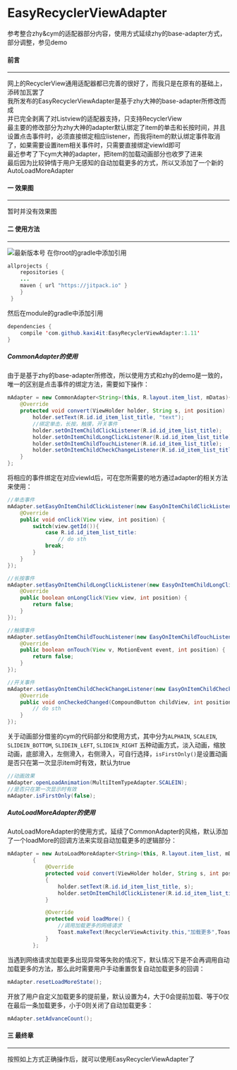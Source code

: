 # EasyRecyclerViewAdapter
参考整合zhy&amp;cym的适配器部分内容，使用方式延续zhy的base-adapter方式，部分调整，参见demo</br>
#### 前言
---
网上的RecyclerView通用适配器都已完善的很好了，而我只是在原有的基础上，添砖加瓦罢了</br>
我所发布的EasyRecyclerViewAdapter是基于zhy大神的base-adapter所修改而成</br>
并已完全剥离了对Listview的适配器支持，只支持RecyclerView</br>
最主要的修改部分为zhy大神的adapter默认绑定了item的单击和长按时间，并且设置点击事件时，必须直接绑定相应listener，而我将item的默认绑定事件取消了，如果需要设置item相关事件时，只需要直接绑定viewId即可</br>
最近参考了下cym大神的adapter，把item的加载动画部分也收罗了进来</br>
最后因为比较钟情于用户无感知的自动加载更多的方式，所以又添加了一个新的AutoLoadMoreAdapter</br>

#### 一 效果图
---
暂时并没有效果图

#### 二 使用方法
---
![最新版本号](https://jitpack.io/v/kaxi4it/EasyRecyclerViewAdapter.svg)
在你root的gradle中添加引用
```java
allprojects {
    repositories {
    ...
    maven { url "https://jitpack.io" }
    }
 }
```
然后在module的gradle中添加引用
```java
dependencies {
    compile 'com.github.kaxi4it:EasyRecyclerViewAdapter:1.11'
}
```
##### CommonAdapter的使用
由于是基于zhy的base-adapter所修改，所以使用方式和zhy的demo是一致的，唯一的区别是点击事件的绑定方法，需要如下操作：
```java
mAdapter = new CommonAdapter<String>(this, R.layout.item_list, mDatas){
    @Override
    protected void convert(ViewHolder holder, String s, int position)    {
        holder.setText(R.id.id_item_list_title, "text");
        //绑定单击，长按，触摸，开关事件
        holder.setOnItemChildClickListener(R.id.id_item_list_title);
        holder.setOnItemChildLongClickListener(R.id.id_item_list_title);
        holder.setOnItemChildTouchListener(R.id.id_item_list_title);
        holder.setOnItemChildCheckChangeListener(R.id.id_item_list_title);
    }
};
```
将相应的事件绑定在对应viewId后，可在您所需要的地方通过adapter的相关方法来使用：
```java
//单击事件
mAdapter.setEasyOnItemChildClickListener(new EasyOnItemChildClickListener(){
    @Override
    public void onClick(View view, int position) {
        switch(view.getId()){
            case R.id.id_item_list_title:
                // do sth
            break;
        }
    }
});
```
```java
//长按事件
mAdapter.setEasyOnItemChildLongClickListener(new EasyOnItemChildLongClickListener() {
    @Override
    public boolean onLongClick(View view, int position) {
        return false;
    }
});
```
```java
//触摸事件
mAdapter.setEasyOnItemChildTouchListener(new EasyOnItemChildTouchListener() {
    @Override
    public boolean onTouch(View v, MotionEvent event, int position) {
        return false;
    }
});
```
```java
//开关事件
mAdapter.setEasyOnItemChildCheckChangeListener(new EasyOnItemChildCheckChangeListener() {
    @Override
    public void onCheckedChanged(CompoundButton childView, int position, boolean isChecked) {
        // do sth
    }
});
```
关于动画部分借鉴的cym的代码部分和使用方式，其中分为`ALPHAIN`, `SCALEIN`, `SLIDEIN_BOTTOM`, `SLIDEIN_LEFT`, `SLIDEIN_RIGHT` 五种动画方式，淡入动画，缩放动画，底部滑入，左侧滑入，右侧滑入，可自行选择，`isFirstOnly()`是设置动画是否只在第一次显示item时有效，默认为true
```java
//动画效果
mAdapter.openLoadAnimation(MultiItemTypeAdapter.SCALEIN);
//是否只在第一次显示时有效
mAdapter.isFirstOnly(false);
```
#####  AutoLoadMoreAdapter的使用
AutoLoadMoreAdapter的使用方式，延续了CommonAdapter的风格，默认添加了一个loadMore的回调方法来实现自动加载更多的逻辑部分：
```java
mAdapter = new AutoLoadMoreAdapter<String>(this, R.layout.item_list, mDatas)
        {
            @Override
            protected void convert(ViewHolder holder, String s, int position)
            {
                holder.setText(R.id.id_item_list_title, s);
                holder.setOnItemChildClickListener(R.id.id_item_list_title);
            }

            @Override
            protected void loadMore() {
                //调用加载更多的网络请求
                Toast.makeText(RecyclerViewActivity.this,"加载更多",Toast.LENGTH_SHORT).show();
            }
        };
```
当遇到网络请求加载更多出现异常等失败的情况下，默认情况下是不会再调用自动加载更多的方法，那么此时需要用户手动重置恢复自动加载更多的回调：
```java
mAdapter.resetLoadMoreState();
```
开放了用户自定义加载更多的提前量，默认设置为4，大于0会提前加载、等于0仅在最后一条加载更多，小于0则关闭了自动加载更多：
```java
mAdapter.setAdvanceCount();
```
#### 三 最终章
---
按照如上方式正确操作后，就可以使用EasyRecyclerViewAdapter了
